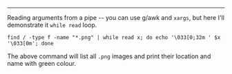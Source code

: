 
---

Reading arguments from a pipe -- you can use g/awk and `xargs`, but here I'll demonstrate it `while read` loop.

```
find / -type f -name "*.png" | while read x; do echo '\033[0;32m ' $x '\033[0m'; done
```

The above command will list all `.png` images and print their location and name with green colour.